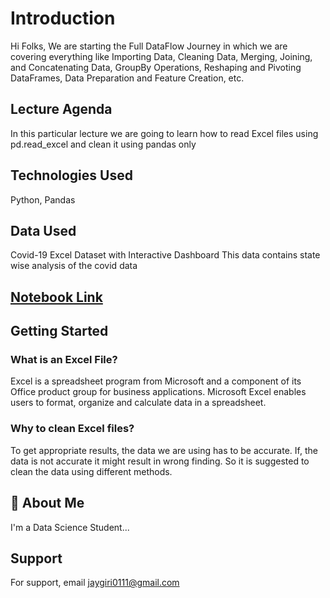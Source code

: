 # Introduction
Hi Folks, We are starting the Full DataFlow Journey in which we are covering everything like ​​Importing Data, Cleaning Data, Merging, Joining, and Concatenating Data, GroupBy Operations, Reshaping and Pivoting DataFrames, Data Preparation and Feature Creation, etc.


## Lecture Agenda
In this particular lecture we are going to learn how to read Excel files using pd.read_excel and clean it using pandas only

## Technologies Used
Python, Pandas

## Data Used
Covid-19 Excel Dataset with Interactive Dashboard This data contains state wise analysis of the covid data

## <a href="https://www.kaggle.com/code/jayprakashgiri/importing-data-from-excel-with-pd-read-excel"> Notebook Link </a>


## Getting Started
### What is an Excel File? 
Excel is a spreadsheet program from Microsoft and a component of its Office product group for business applications. Microsoft Excel enables users to format, organize and calculate data in a spreadsheet.

### Why to clean Excel files?
 To get appropriate results, the data we are using has to be accurate. If, the data is not accurate it might result in wrong finding. So it is suggested to clean the data using different methods.

## 🚀 About Me
I'm a Data Science Student...


## Support

For support, email jaygiri0111@gmail.com 


